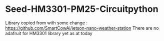 # Seed-HM3301-PM25-Circuitpython

Library copied from with some change  : https://github.com/SmartCowAi/jetson-nano-weather-station 
There are no adafruit for HM3301 library yet as at today
